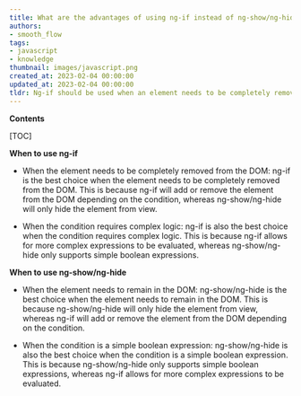 ```yaml
---
title: What are the advantages of using ng-if instead of ng-show/ng-hide?
authors:
- smooth_flow
tags:
- javascript
- knowledge
thumbnail: images/javascript.png
created_at: 2023-02-04 00:00:00
updated_at: 2023-02-04 00:00:00
tldr: Ng-if should be used when an element needs to be completely removed from the DOM, while ng-show/ng-hide should be used when an element needs to be hidden but remain in the DOM.
---
```


**Contents**

[TOC]

**When to use ng-if** 

- When the element needs to be completely removed from the DOM: ng-if is the best choice when the element needs to be completely removed from the DOM. This is because ng-if will add or remove the element from the DOM depending on the condition, whereas ng-show/ng-hide will only hide the element from view. 

- When the condition requires complex logic: ng-if is also the best choice when the condition requires complex logic. This is because ng-if allows for more complex expressions to be evaluated, whereas ng-show/ng-hide only supports simple boolean expressions. 

**When to use ng-show/ng-hide** 

- When the element needs to remain in the DOM: ng-show/ng-hide is the best choice when the element needs to remain in the DOM. This is because ng-show/ng-hide will only hide the element from view, whereas ng-if will add or remove the element from the DOM depending on the condition. 

- When the condition is a simple boolean expression: ng-show/ng-hide is also the best choice when the condition is a simple boolean expression. This is because ng-show/ng-hide only supports simple boolean expressions, whereas ng-if allows for more complex expressions to be evaluated.
